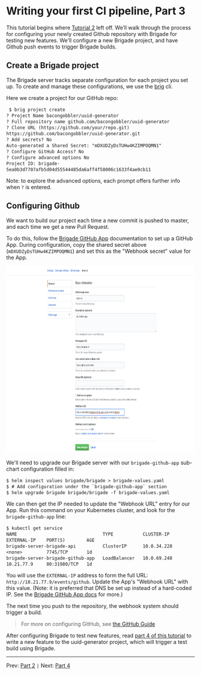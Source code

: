 # Writing your first CI pipeline, Part 3

This tutorial begins where [Tutorial 2][part2] left off. We’ll walk through the process for configuring your newly created Github repository with Brigade for testing new features. We'll configure a new Brigade project, and have Github push events to trigger Brigade builds.

## Create a Brigade project

The Brigade server tracks separate configuration for each project you set up. To create and manage these configurations, we use the [brig](https://github.com/Azure/brigade/tree/master/brig) cli.

Here we create a project for our GitHub repo:

```console
 $ brig project create
? Project Name bacongobbler/uuid-generator
? Full repository name github.com/bacongobbler/uuid-generator
? Clone URL (https://github.com/your/repo.git) https://github.com/bacongobbler/uuid-generator.git
? Add secrets? No
Auto-generated a Shared Secret: "mDXUDZyDsTUHw4KZIMPOQMN1"
? Configure GitHub Access? No
? Configure advanced options No
Project ID: brigade-5ea0b3d7707afb5d04d55544485da6aff4f58006c1633f4ae0cb11
```

Note: to explore the advanced options, each prompt offers further info when `?` is entered.

## Configuring Github

We want to build our project each time a new commit is pushed to master, and each time we get a new Pull Request.

To do this, follow the [Brigade GitHub App][brigade-github-app] documentation to set up
a GitHub App.  During configuration, copy the shared secret above (`mDXUDZyDsTUHw4KZIMPOQMN1`) and set this as the
"Webhook secret" value for the App.

<img src="img/img3.png" style="height: 500px;" />

We'll need to upgrade our Brigade server with our `brigade-github-app` sub-chart configuration filled in:

```console
$ helm inspect values brigade/brigade > brigade-values.yaml
$ # Add configuration under the `brigade-github-app` section
$ helm upgrade brigade brigade/brigade -f brigade-values.yaml
```

We can then get the IP needed to update the "Webhook URL" entry for our App.  Run this command on your
Kubernetes cluster, and look for the `brigade-github-app` line:

```console
$ kubectl get service
NAME                                TYPE           CLUSTER-IP     EXTERNAL-IP    PORT(S)        AGE
brigade-server-brigade-api          ClusterIP      10.0.34.228    <none>         7745/TCP       1d
brigade-server-brigade-github-app   LoadBalancer   10.0.69.248    10.21.77.9     80:31980/TCP   1d
```

You will use the `EXTERNAL-IP` address to form the full URL: `http://10.21.77.9/events/github`.
Update the App's "Webhook URL" with this value.  (Note: it is preferred that DNS be set up instead of
a hard-coded IP.  See the [Brigade GitHub App docs][brigade-github-app] for more.)

The next time you push to the repository, the webhook system should trigger a build.

> For more on configuring GitHub, see [the GitHub Guide](../topics/github.md)

After configuring Brigade to test new features, read [part 4 of this tutorial][part4] to write a new feature to the uuid-generator project, which will trigger a test build using Brigade.

---

Prev: [Part 2][part2] `|` Next: [Part 4][part4]

[part2]: tutorial02.md
[part4]: tutorial04.md
[brigade-github-app]: https://github.com/Azure/brigade-github-app